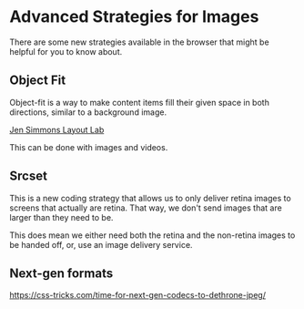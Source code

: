 # Advanced Strategies for Images

There are some new strategies available in the browser that might be helpful for you to know about.

## Object Fit

Object-fit is a way to make content items fill their given space in both directions, similar to a background image. 

[Jen Simmons Layout Lab](https://labs.jensimmons.com/2019/01-002.html)

This can be done with images and videos. 

## Srcset

This is a new coding strategy that allows us to only deliver retina images to screens that actually are retina. That way, we don't send images that are larger than they need to be. 

This does mean we either need both the retina and the non-retina images to be handed off, or, use an image delivery service. 

## Next-gen formats

https://css-tricks.com/time-for-next-gen-codecs-to-dethrone-jpeg/

